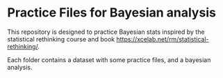 # Practice Files for Bayesian analysis
This repository is designed to practice Bayesian stats inspired by the statistical rethinking course and book https://xcelab.net/rm/statistical-rethinking/.

Each folder contains a dataset with some practice files, and a bayesian analysis. 
